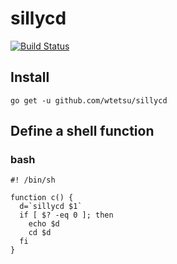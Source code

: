 # sillycd

[![Build Status](https://travis-ci.com/wtetsu/sillycd.svg?branch=master)](https://travis-ci.com/wtetsu/sillycd)

## Install

```
go get -u github.com/wtetsu/sillycd
```

## Define a shell function

### bash

```
#! /bin/sh

function c() {
  d=`sillycd $1`
  if [ $? -eq 0 ]; then
    echo $d
    cd $d
  fi
}
```
